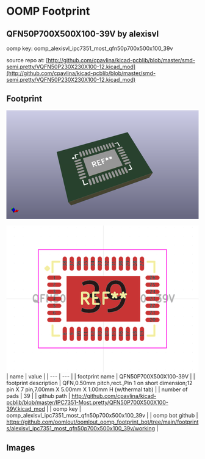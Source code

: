# OOMP Footprint  
## QFN50P700X500X100-39V  by alexisvl  
  
oomp key: oomp_alexisvl_ipc7351_most_qfn50p700x500x100_39v  
  
source repo at: [http://github.com/cpavlina/kicad-pcblib/blob/master/smd-semi.pretty/VQFN50P230X230X100-12.kicad_mod](http://github.com/cpavlina/kicad-pcblib/blob/master/smd-semi.pretty/VQFN50P230X230X100-12.kicad_mod)  
## Footprint  
  
[![working_kicad_pcb_3d.png](working_kicad_pcb_3d_600.png)](working_kicad_pcb_3d.png)  
  
[![working.png](working_600.png)](working.png)  
| name | value | 
| --- | --- | 
| footprint name | QFN50P700X500X100-39V | 
| footprint description | QFN,0.50mm pitch,rect.,Pin 1 on short dimension;12 pin X 7 pin,7.00mm X 5.00mm X 1.00mm H (w/thermal tab) | 
| number of pads | 39 | 
| github path | http://github.com/cpavlina/kicad-pcblib/blob/master/IPC7351-Most.pretty/QFN50P700X500X100-39V.kicad_mod | 
| oomp key | oomp_alexisvl_ipc7351_most_qfn50p700x500x100_39v | 
| oomp bot github | https://github.com/oomlout/oomlout_oomp_footprint_bot/tree/main/footprints/alexisvl_ipc7351_most_qfn50p700x500x100_39v/working | 
## Images  
